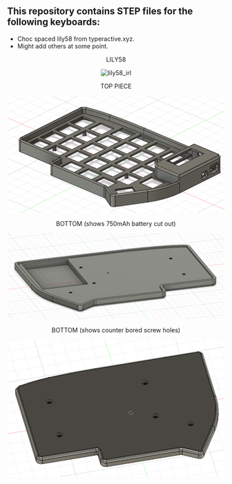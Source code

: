 ##  This repository contains STEP files for the following keyboards:
- Choc spaced lily58 from typeractive.xyz.
- Might add others at some point.

<div align="center">
  <p>LILY58</p>
  <img alt="lily58_irl" src="lily58/lily58_assembled.jpg"/>
  
  <p>TOP PIECE</p>
  <img alt="lily58_top_piece" src="lily58/top_case.png"/>

  <p>BOTTOM (shows 750mAh battery cut out)</p>
  <img alt="lily58_bottom_piece_top_view" src="lily58/bottom_with_battery.png"/>

  <p>BOTTOM (shows counter bored screw holes)</p>
  <img alt="lily58_bottom_piece_bottom_view" src="lily58/bottom_with_counter_bore.png"/>
</div>
